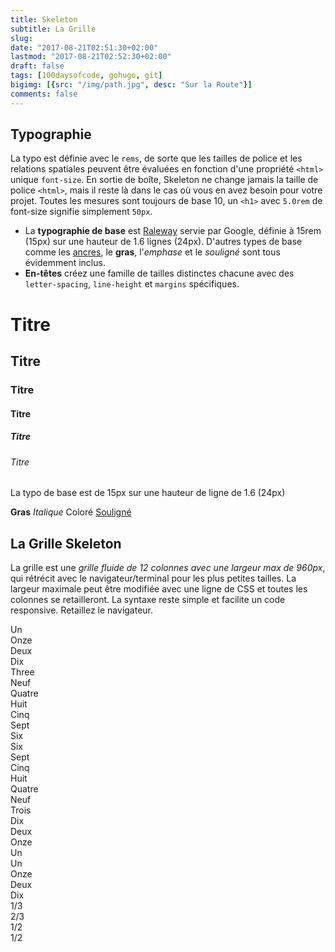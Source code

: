 ```yaml
---
title: Skeleton
subtitle: La Grille 
slug:
date: "2017-08-21T02:51:30+02:00"
lastmod: "2017-08-21T02:52:30+02:00"
draft: false
tags: [100daysofcode, gohugo, git]
bigimg: [{src: "/img/path.jpg", desc: "Sur la Route"}]
comments: false
---
```


## Typographie 


La typo est définie avec le `rems`, de sorte que les tailles de police et les relations spatiales peuvent être évaluées en fonction d'une propriété `<html>` unique `font-size`. En sortie de boîte, Skeleton ne change jamais la taille de police `<html>`, mais il reste là dans le cas où vous en avez besoin pour votre projet. Toutes les mesures sont toujours de base 10, un `<h1>` avec `5.0rem` de font-size signifie simplement `50px`.

- La **typographie de base** est [Raleway](http://www.google.com/fonts/specimen/Raleway) servie par Google, définie à 15rem (15px) sur une hauteur de 1.6 lignes (24px). D'autres types de base comme les [ancres](http://getskeleton.com/#), le **gras**, l'_emphase_ et le _souligné_ sont tous évidemment inclus.
- **En-têtes** créez une famille de tailles distinctes chacune avec des `letter-spacing`, `line-height` et `margins` spécifiques.

<!-- Titres standards -->
<h1>Titre</h1>
<h2>Titre</h2>
<h3>Titre</h3>
<h4>Titre</h4>
<h5>Titre</h5>
<h6>Titre</h6>

<!-- Base taille typo -->
<p>La typo de base est de 15px sur une hauteur de ligne de 1.6  (24px)</p>

<!-- Autres tags pour styler le texte -->
<strong>Gras</strong>
<em>Italique</em>
<a>Coloré</a>
<u>Souligné</u>


## La Grille Skeleton 

La grille est une _grille fluide de 12 colonnes avec une largeur max de 960px_, qui rétrécit avec le navigateur/terminal pour les plus petites tailles. La largeur maximale peut être modifiée avec une ligne de CSS et toutes les colonnes se retailleront. La syntaxe reste simple et facilite un code responsive. Retaillez le navigateur.

<div class="example-grid docs-example">
        <div class="row">
          <div class="one column">Un</div>
          <div class="eleven columns">Onze</div>
        </div>
        <div class="row">
          <div class="two columns">Deux</div>
          <div class="ten columns">Dix</div>
        </div>
        <div class="row">
          <div class="three columns">Three</div>
          <div class="nine columns">Neuf</div>
        </div>
        <div class="row">
          <div class="four columns">Quatre</div>
          <div class="eight columns">Huit</div>
        </div>
        <div class="row">
          <div class="five columns">Cinq</div>
          <div class="seven columns">Sept</div>
        </div>
        <div class="row">
          <div class="six columns">Six</div>
          <div class="six columns">Six</div>
        </div>
        <div class="row">
          <div class="seven columns">Sept</div>
          <div class="five columns">Cinq</div>
        </div>
        <div class="row">
          <div class="eight columns">Huit</div>
          <div class="four  columns">Quatre</div>
        </div>
        <div class="row">
          <div class="nine columns">Neuf</div>
          <div class="three columns">Trois</div>
        </div>
        <div class="row">
          <div class="ten columns">Dix</div>
          <div class="two columns">Deux</div>
        </div>
        <div class="row">
          <div class="eleven columns">Onze</div>
          <div class="one column">Un</div>
        </div>
      </div>



<!-- .container is main centered wrapper -->
<div class="container">

  <!-- les colonnes devraient être l'enfant immédiat d'une .row -->
  <div class="row">
    <div class="one column">Un</div>
    <div class="eleven columns">Onze</div>
  </div>

  <!-- just use a number and class 'column' or 'columns' -->
  <div class="row">
    <div class="two columns">Deux</div>
    <div class="ten columns">Dix</div>
  </div>

  <!-- there are a few shorthand columns widths as well -->
  <div class="row">
    <div class="one-third column">1/3</div>
    <div class="two-thirds column">2/3</div>
  </div>
  <div class="row">
    <div class="one-half column">1/2</div>
    <div class="one-half column">1/2</div>
  </div>

</div>

<!-- Note: columns can be nested, but it's not recommended since Skeleton's grid has %-based gutters, meaning a nested grid results in variable with gutters (which can end up being *really* small on certain browser/device sizes) -->